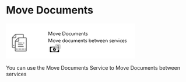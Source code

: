 # Move Documents

![](<../../.gitbook/assets/54 (1) (1).png>)

You can use the Move Documents Service to Move Documents between services
